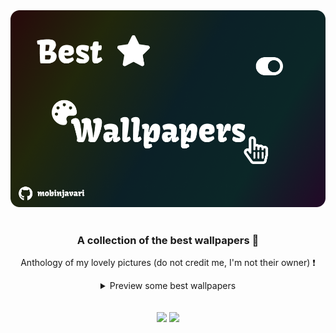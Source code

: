 <div align="center">
    <a href="https://github.com/mobinjavari/Wallpapers"><img src="./wallpapers.png" alt="best wallpapers"></a><br><br>
    <h3>A collection of the best wallpapers 🌠</h3>
    <p>Anthology of my lovely pictures (do not credit me, I'm not their owner) ❗</p>
    <details>
        <summary>Preview some best wallpapers</summary><br><br>
        <table>
            <tr>
                <th>Preview</th>
            </tr>
            <tr>
                <td>
                    <img src="./wallpapers/vector/Desktop-12892.jpg" width="auto">
                    <img src="./wallpapers/fun/Desktop-1154.jpg" width="auto">
                    <img src="./wallpapers/linux/Desktop-1128.jpg" width="auto">
                    <img src="./wallpapers/mac/Desktop-1175.png" width="auto">
                    <img src="./wallpapers/nature/Desktop-1246.jpg" width="auto">
                    <img src="./wallpapers/hacking/Desktop-2360.jpg" width="auto">
                </td>
            </tr>
            <tr>
                <th><a href="https://github.com/mobinjavari/best-wallpapers/tree/main/wallpapers"> more ..</a></th>
            </tr>
        </table>
    </details><br><br>
    <img src="https://img.shields.io/github/stars/mobinjavari/wallpapers?color=4C8EDA&labelColor=252932">
    <img src="https://img.shields.io/github/repo-size/mobinjavari/wallpapers?color=4C8EDA&labelColor=252932">
</div><br>
